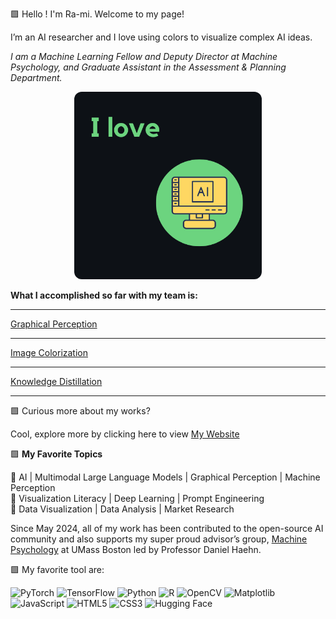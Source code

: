 🟩 Hello ! I'm Ra-mi. Welcome to my page! 

I’m an AI researcher and I love using colors to visualize complex AI ideas. 
  
*I am a Machine Learning Fellow and Deputy Director at Machine Psychology, and Graduate Assistant in the Assessment & Planning Department.*

<p align="center">
  <img src="https://raw.githubusercontent.com/raminguyen/raminguyen/main/rami_huu_nguyen_i_love_ai.png" alt="Rami Loves AI" width="300" height="300" style="border-radius:12px;">
</p>

**What I accomplished so far with my team is:**

---

[Graphical Perception](https://raminguyen.github.io/LLMP2/) 

---

[Image Colorization](https://github.com/raminguyen/Image-Colorization) 

---

[Knowledge Distillation](https://github.com/raminguyen/AI_For_All)

---

🟩 Curious more about my works?

  Cool, explore more by clicking here to view [My Website](https://raminguyen.github.io/)

🟩 **My Favorite Topics**

🌟 AI | Multimodal Large Language Models | Graphical Perception | Machine Perception  
🌟 Visualization Literacy | Deep Learning | Prompt Engineering  
🌟 Data Visualization | Data Analysis | Market Research

Since May 2024, all of my work has been contributed to the open-source AI community and also supports my super proud advisor’s group, [Machine Psychology](https://mpsych.org/ai/) at UMass Boston led by Professor Daniel Haehn.

🟩 My favorite tool are:

<p align="left">
  <!-- ML/AI -->
  <img src="https://cdn.jsdelivr.net/gh/devicons/devicon/icons/pytorch/pytorch-original.svg" alt="PyTorch" width="48" height="48"/>
  <img src="https://cdn.jsdelivr.net/gh/devicons/devicon/icons/tensorflow/tensorflow-original.svg" alt="TensorFlow" width="48" height="48"/>
  <img src="https://cdn.jsdelivr.net/gh/devicons/devicon/icons/python/python-original.svg" alt="Python" width="48" height="48"/>
  
  <!-- Data Science -->
  <img src="https://cdn.jsdelivr.net/gh/devicons/devicon/icons/r/r-original.svg" alt="R" width="48" height="48"/>
  <img src="https://cdn.jsdelivr.net/gh/devicons/devicon/icons/opencv/opencv-original.svg" alt="OpenCV" width="48" height="48"/>
  <img src="https://cdn.jsdelivr.net/gh/devicons/devicon/icons/matplotlib/matplotlib-original.svg" alt="Matplotlib" width="48" height="48"/>
  
  <!-- Web / Tools -->
  <img src="https://cdn.jsdelivr.net/gh/devicons/devicon/icons/javascript/javascript-original.svg" alt="JavaScript" width="48" height="48"/>
  <img src="https://cdn.jsdelivr.net/gh/devicons/devicon/icons/html5/html5-original.svg" alt="HTML5" width="48" height="48"/>
  <img src="https://cdn.jsdelivr.net/gh/devicons/devicon/icons/css3/css3-original.svg" alt="CSS3" width="48" height="48"/>
  <img src="https://huggingface.co/front/assets/huggingface_logo-noborder.svg" alt="Hugging Face" width="48" height="48"/>
</p>

